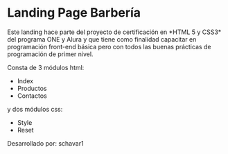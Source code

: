 <h1>Landing Page Barbería</h1>
Este landing hace parte del proyecto de certificación en *HTML 5 y CSS3* del programa ONE y Alura y que tiene como finalidad capacitar en programación front-end básica pero con todos las buenas prácticas de programación de primer nivel.

Consta de 3 módulos html:
- Index
- Productos
- Contactos

y dos módulos css:
- Style
- Reset

Desarrollado por:
schavar1





